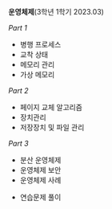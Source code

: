 **운영체제**(3학년 1학기 2023.03)

*Part 1*  
- 병행 프로세스
- 교착 상태
- 메모리 관리
- 가상 메모리

*Part 2*  
- 페이지 교체 알고리즘
- 장치관리
- 저장장치 및 파일 관리

*Part 3*  
- 분산 운영체제
- 운영체제 보안
- 운영체제 사례

+ 연습문제 풀이
